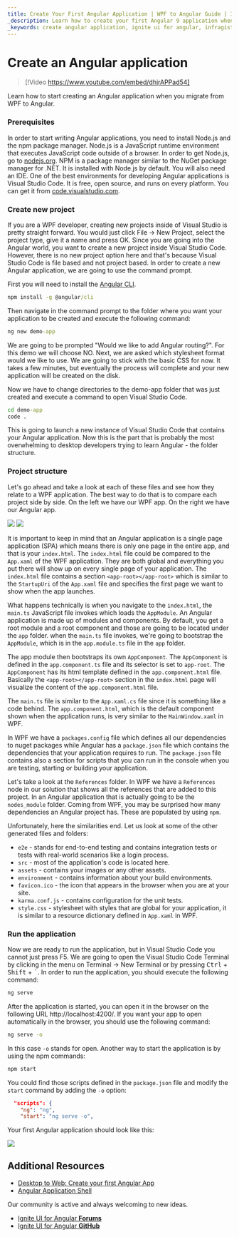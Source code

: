 ```yaml
---
title: Create Your First Angular Application | WPF to Angular Guide | Infragistics
_description: Learn how to create your first Angular 9 application when you migrate from WPF to Angular. Read about the prerequisites, your first project & structure.
_keywords: create angular application, ignite ui for angular, infragistics
---
```


# Create an Angular application

> [!Video https://www.youtube.com/embed/dhjrAPPad54]

Learn how to start creating an Angular application when you migrate from WPF to Angular.

### Prerequisites

In order to start writing Angular applications, you need to install Node.js and the npm package manager. Node.js is a JavaScript runtime environment that executes JavaScript code outside of a browser. In order to get Node.js, go to [nodejs.org](https://nodejs.org). NPM is a package manager similar to the NuGet package manager for .NET. It is installed with Node.js by default. You will also need an IDE. One of the best environments for developing Angular applications is Visual Studio Code. It is free, open source, and runs on every platform. You can get it from [code.visualstudio.com](https://code.visualstudio.com/).

### Create new project

If you are a WPF developer, creating new projects inside of Visual Studio is pretty straight forward. You would just click File -> New Project, select the project type, give it a name and press OK. Since you are going into the Angular world, you want to create a new project inside Visual Studio Code. However, there is no new project option here and that's because Visual Studio Code is file based and not project based. In order to create a new Angular application, we are going to use the command prompt.

First you will need to install the [Angular CLI](https://cli.angular.io/).

```cmd
npm install -g @angular/cli
```

Then navigate in the command prompt to the folder where you want your application to be created and execute the following command:

```cmd
ng new demo-app
```

We are going to be prompted "Would we like to add Angular routing?". For this demo we will choose NO. Next, we are asked which stylesheet format would we like to use. We are going to stick with the basic CSS for now. It takes a few minutes, but eventually the process will complete and your new application will be created on the disk. 

Now we have to change directories to the demo-app folder that was just created and execute a command to open Visual Studio Code.

```cmd
cd demo-app
code .
```

This is going to launch a new instance of Visual Studio Code that contains your Angular application. Now this is the part that is probably the most overwhelming to desktop developers trying to learn Angular - the folder structure.

### Project structure

Let's go ahead and take a look at each of these files and see how they relate to a WPF application. The best way to do that is to compare each project side by side. On the left we have our WPF app. On the right we have our Angular app.

<img class="responsive-img" src="../../../images/general/WPF_project_structure.png" />
<img class="responsive-img" src="../../../images/general/Angular_project_structure.png" />

It is important to keep in mind that an Angular application is a single page application (SPA) which means there is only one page in the entire app, and that is your `index.html`. The `index.html` file could be compared to the `App.xaml` of the WPF application. They are both global and everything you put there will show up on every single page of your application. The `index.html` file contains a section `<app-root></app-root>` which is similar to the `StartupUri` of the `App.xaml` file and specifies the first page we want to show when the app launches.

What happens technically is when you navigate to the `index.html`, the `main.ts` JavaScript file invokes which loads the `AppModule`. An Angular application is made up of modules and components. By default, you get a root module and a root component and those are going to be located under the `app` folder. when the `main.ts` file invokes, we're going to bootstrap the `AppModule`, which is in the `app.module.ts` file in the `app` folder.

The app module then bootstraps its own `AppComponent`. The `AppComponent` is defined in the `app.component.ts` file and its selector is set to `app-root`. The `AppComponent` has its html template defined in the `app.component.html` file. Basically the `<app-root></app-root>` section in the `index.html` page will visualize the content of the `app.component.html` file.

The `main.ts` file is similar to the `App.xaml.cs` file since it is something like a code behind. The `app.component.html`, which is the default component shown when the application runs, is very similar to the `MainWindow.xaml` in WPF.

In WPF we have a `packages.config` file which defines all our dependencies to nuget packages while Angular has a `package.json` file which contains the dependencies that your application requires to run. The `package.json` file contains also a section for scripts that you can run in the console when you are testing, starting or building your application.

Let's take a look at the `References` folder. In WPF we have a `References` node in our solution that shows all the references that are added to this project. In an Angular application that is actually going to be the `nodes_module` folder. Coming from WPF, you may be surprised how many dependencies an Angular project has. These are populated by using `npm`.

Unfortunately, here the similarities end. Let us look at some of the other generated files and folders:
- `e2e` - stands for end-to-end testing and contains integration tests or tests with real-world scenarios like a login process.
- `src` - most of the application's code is located here.
- `assets` - contains your images or any other assets.
- `environment` - contains information about your build environments.
- `favicon.ico` - the icon that appears in the browser when you are at your site.
- `karma.conf.js` - contains configuration for the unit tests.
- `style.css` - stylesheet with styles that are global for your application, it is similar to a resource dictionary defined in `App.xaml` in WPF.

### Run the application

Now we are ready to run the application, but in Visual Studio Code you cannot just press F5. We are going to open the Visual Studio Code Terminal by clicking in the menu on Terminal -> New Terminal or by pressing <kbd>Ctrl</kbd> + <kbd>Shift</kbd> + <kbd>`</kbd>. In order to run the application, you should execute the following command:

```cmd
ng serve
```

After the application is started, you can open it in the browser on the following URL http://localhost:4200/. If you want your app to open automatically in the browser, you should use the following command:

```cmd
ng serve -o
```

In this case `-o` stands for open. Another way to start the application is by using the npm commands:

```cmd
npm start
```

You could find those scripts defined in the `package.json` file and modify the `start` command by adding the `-o` option:

```json
  "scripts": {
    "ng": "ng",
    "start": "ng serve -o",
```

Your first Angular application should look like this:

<img class="responsive-img" src="../../../images/general/First_angular_app.png" />

## Additional Resources
* [Desktop to Web: Create your first Angular App](https://www.youtube.com/watch?v=dhjrAPPad54&list=PLG8rj6Rr0BU-AqcJMuwggKy0GMIkjkt3j)
* [Angular Application Shell](https://angular.io/tutorial/toh-pt0)

<div class="divider--half"></div>
Our community is active and always welcoming to new ideas.

* [Ignite UI for Angular **Forums**](https://www.infragistics.com/community/forums/f/ignite-ui-for-angular)
* [Ignite UI for Angular **GitHub**](https://github.com/IgniteUI/igniteui-angular)